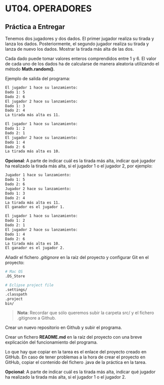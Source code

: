 # UT04. OPERADORES

## Práctica a Entregar

Tenemos dos jugadores y dos dados. El primer jugador realiza su tirada y lanza los dados. Posteriormente, el segundo jugador realiza su tirada y lanza de nuevo los dados. Mostrar la tirada más alta de las dos.

Cada dado puede tomar valores enteros comprendidos entre 1 y 6. El valor de cada uno de los dados ha de calcularse de manera aleatoria utilizando el método __Math.random()__.

Ejemplo de salida del programa:

```bash
El jugador 1 hace su lanzamiento:
Dado 1: 5
Dado 2: 6
El jugador 2 hace su lanzamiento:
Dado 1: 3
Dado 2: 4
La tirada más alta es 11.
```

```bash
El jugador 1 hace su lanzamiento:
Dado 1: 2
Dado 2: 1
El jugador 2 hace su lanzamiento:
Dado 1: 4
Dado 2: 6
La tirada más alta es 10.
```

__Opcional__: A parte de indicar cuál es la tirada más alta, indicar qué jugador ha realizado la tirada más alta, si el jugador 1 o el jugador 2, por ejemplo: 

```bash
Jugador 1 hace su lanzamiento:
Dado 1: 5
Dado 2: 6
Jugador 2 hace su lanzamiento:
Dado 1: 3
Dado 2: 4
La tirada más alta es 11.
El ganador es el jugador 1.
```

```bash
El jugador 1 hace su lanzamiento:
Dado 1: 2
Dado 2: 1
El jugador 2 hace su lanzamiento:
Dado 1: 4
Dado 2: 6
La tirada más alta es 10.
El ganador es el jugador 2.
```

Añadir el fichero _.gitignore_ en la raíz del proyecto y configurar Git en el proyecto:

```bash
# Mac OS
.DS_Store

# Eclipse project file
.settings/
.classpath
.project
bin/
```

> __Nota__: Recordar que sólo queremos subir la carpeta src/ y el fichero .gitignore a Github.

Crear un nuevo repositorio en Github y subir el programa.

Crear un fichero __README.md__ en la raíz del proyecto con una breve explicación del funcionamiento del programa.

Lo que hay que copiar en la tarea es el enlace del proyecto creado en GitHub. En caso de tener problemas a la hora de crear el proyecto en GitHub, copiar el contenido del fichero .java de la práctica en la tarea.

__Opcional__: A parte de indicar cuál es la tirada más alta, indicar qué jugador ha realizado la tirada más alta, si el jugador 1 o el jugador 2.